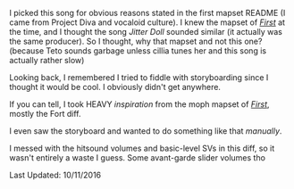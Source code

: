 I picked this song for obvious reasons stated in the first mapset README (I came from Project Diva and vocaloid culture). 
I knew the mapset of [*First*](https://osu.ppy.sh/beatmapsets/171388#osu/467689) at the time, and I thought the song *Jitter Doll* sounded similar (it actually was the same producer).
So I thought, why that mapset and not this one? (because Teto sounds garbage unless cillia tunes her and this song is actually rather slow)

Looking back, I remembered I tried to fiddle with storyboarding since I thought it would be cool.  I obviously didn't get anywhere.

If you can tell, I took HEAVY *inspiration* from the moph mapset of [*First*](https://osu.ppy.sh/beatmapsets/171388#osu/467689), mostly the Fort diff.

I even saw the storyboard and wanted to do something like that *manually*.

I messed with the hitsound volumes and basic-level SVs in this diff, so it wasn't entirely a waste I guess.  Some avant-garde slider volumes tho

Last Updated: 10/11/2016
